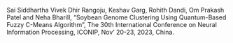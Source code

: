 Sai Siddhartha Vivek Dhir Rangoju, Keshav Garg, Rohith Dandi, Om Prakash Patel and Neha Bharill, 
“Soybean Genome Clustering Using Quantum-Based Fuzzy C-Means Algorithm”, 
The 30th International Conference on Neural Information Processing, ICONIP, Nov’ 20-23, 2023, China. 
